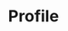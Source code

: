 ---
status: true
title: Profile
description: KBVE Profile
href: https://kbve.com/profile/
icon: rocket
target: false
tags:
- legal
- sub
---